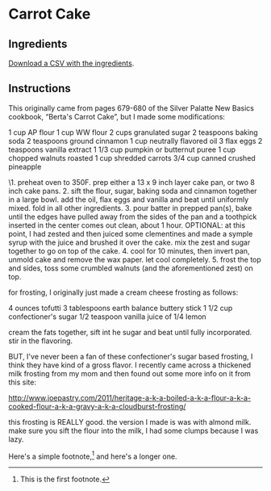 # Carrot Cake

## Ingredients

[Download a CSV with the ingredients](carrot_cake.csv).

## Instructions

This originally came from pages 679-680 of the Silver Palatte New Basics cookbook, “Berta's Carrot Cake”, but I made some modifications:

1 cup AP flour
1 cup WW flour
2 cups granulated sugar
2 teaspoons baking soda
2 teaspoons ground cinnamon
1 cup neutrally flavored oil
3 flax eggs
2 teaspoons vanilla extract
1 1/3 cup pumpkin or butternut puree
1 cup chopped walnuts
roasted 1 cup shredded carrots
3/4 cup canned crushed pineapple

\1. preheat oven to 350F. prep either a 13 x 9 inch layer cake pan, or two 8 inch cake pans. 2. sift the flour, sugar, baking soda and cinnamon together in a large bowl. add the oil, flax eggs and vanilla and beat until uniformly mixed. fold in all other ingredients. 3. pour batter in prepped pan(s), bake until the edges have pulled away from the sides of the pan and a toothpick inserted in the center comes out clean, about 1 hour. OPTIONAL: at this point, I had zested and then juiced some clementines and made a symple syrup with the juice and brushed it over the cake. mix the zest and sugar together to go on top of the cake. 4. cool for 10 minutes, then invert pan, unmold cake and remove the wax paper. let cool completely. 5. frost the top and sides, toss some crumbled walnuts (and the aforementioned zest) on top.

for frosting, I originally just made a cream cheese frosting as follows:

4 ounces tofutti 3 tablespoons earth balance buttery stick 1 1/2 cup confectioner's sugar 1/2 teaspoon vanilla juice of 1/4 lemon

cream the fats together, sift int he sugar and beat until fully incorporated. stir in the flavoring.

BUT, I've never been a fan of these confectioner's sugar based frosting, I think they have kind of a gross flavor. I recently came across a thickened milk frosting from my mom and then found out some more info on it from this site:

<http://www.joepastry.com/2011/heritage-a-k-a-boiled-a-k-a-flour-a-k-a-cooked-flour-a-k-a-gravy-a-k-a-cloudburst-frosting/>

this frosting is REALLY good. the version I made is was with almond milk. make sure you sift the flour into the milk, I had some clumps because I was lazy.

Here's a simple footnote,[^1] and here's a longer one.

[^1]: This is the first footnote.
